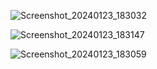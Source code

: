 ![Screenshot_20240123_183032](https://github.com/IMRAN-5740/Digital-Diary/assets/89984763/3c1d306b-bbb3-443c-b6b2-7d67ee757cdc)

![Screenshot_20240123_183147](https://github.com/IMRAN-5740/Digital-Diary/assets/89984763/b45ac518-57cf-41e0-adc0-a161756a0747)

![Screenshot_20240123_183059](https://github.com/IMRAN-5740/Digital-Diary/assets/89984763/efa6726b-1530-4699-b0e7-593de03d5ffd)
